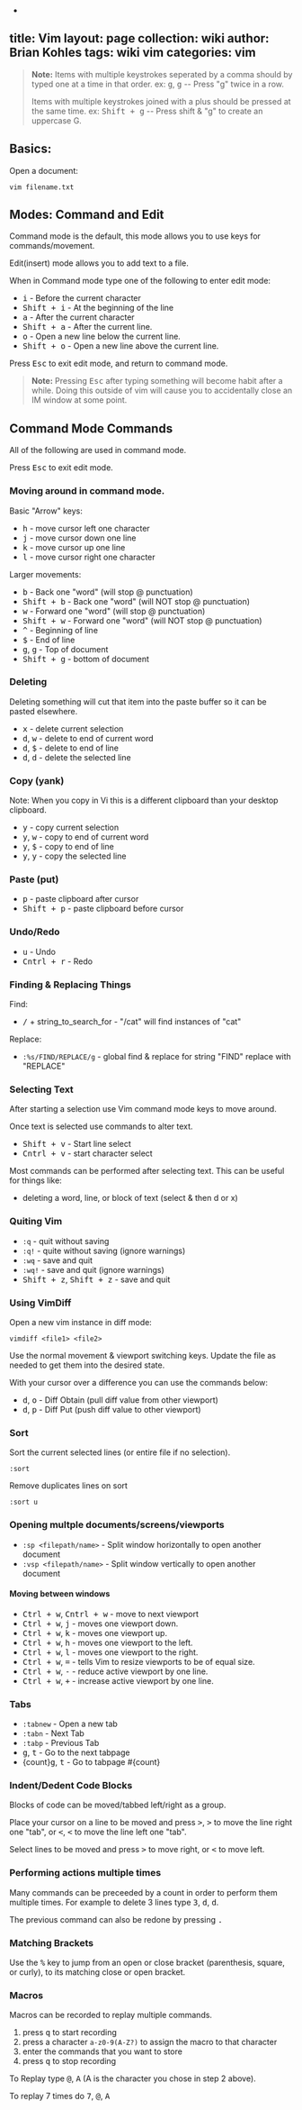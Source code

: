 -
title: Vim
layout: page
collection: wiki
author: Brian Kohles
tags: wiki vim
categories: vim
-

> **Note:**
> Items with multiple keystrokes seperated by a comma should by typed one at a time in that order.
> ex: <kbd>g</kbd>, <kbd>g</kbd> -- Press "g" twice in a row.
> 
> Items with multiple keystrokes joined with a plus should be pressed at the same time.
> ex: <kbd>Shift + g</kbd> -- Press shift & "g" to create an uppercase G.

## Basics:

Open a document:

`vim filename.txt`

## Modes: Command and Edit

Command mode is the default, this mode allows you to use keys for commands/movement.

Edit(insert) mode allows you to add text to a file.

When in Command mode type one of the following to enter edit mode:

* <kbd>i</kbd> - Before the current character
* <kbd>Shift + i</kbd> - At the beginning of the line
* <kbd>a</kbd> - After the current character
* <kbd>Shift + a</kbd> - After the current line.
* <kbd>o</kbd> - Open a new line below the current line.
* <kbd>Shift + o</kbd> - Open a new line above the current line.

Press <kbd>Esc</kbd> to exit edit mode, and return to command mode.

> **Note:**
> Pressing <kbd>Esc</kbd> after typing something will become habit after a while.
> Doing this outside of  vim will cause you to accidentally close an IM window at some point.

## Command Mode Commands

All of the following are used in command mode.

Press <kbd>Esc</kbd> to exit edit mode.

### Moving around in command mode.

Basic "Arrow" keys:

* <kbd>h</kbd> - move cursor left one character
* <kbd>j</kbd> - move cursor down one line
* <kbd>k</kbd> - move cursor up one line
* <kbd>l</kbd> - move cursor right one character

Larger movements:

* <kbd>b</kbd> - Back one "word" (will stop @ punctuation)
* <kbd>Shift + b</kbd> - Back one "word" (will NOT stop @ punctuation)
* <kbd>w</kbd> - Forward one "word" (will stop @ punctuation)
* <kbd>Shift + w</kbd> - Forward one "word" (will NOT stop @ punctuation)
* <kbd>\^</kbd> - Beginning of line
* <kbd>$</kbd> - End of line
* <kbd>g</kbd>, <kbd>g</kbd> - Top of document
* <kbd>Shift + g</kbd> - bottom of document

### Deleting

Deleting something will cut that item into the paste buffer so it can be pasted elsewhere.

* <kbd>x</kbd> - delete current selection
* <kbd>d</kbd>, <kbd>w</kbd> - delete to end of current word
* <kbd>d</kbd>, <kbd>$</kbd> - delete to end of line
* <kbd>d</kbd>, <kbd>d</kbd> - delete the selected line

### Copy (yank)

  Note: When you copy in Vi this is a different clipboard than your desktop clipboard.

* <kbd>y</kbd> - copy current selection
* <kbd>y</kbd>, <kbd>w</kbd> - copy to end of current word
* <kbd>y</kbd>, <kbd>$</kbd> - copy to end of line
* <kbd>y</kbd>, <kbd>y</kbd> - copy the selected line

### Paste (put)

* <kbd>p</kbd> - paste clipboard after cursor
* <kbd>Shift + p</kbd> - paste clipboard before cursor

### Undo/Redo

* <kbd>u</kbd> - Undo
* <kbd>Cntrl + r</kbd> - Redo

### Finding & Replacing Things

Find:

* <kbd>/</kbd> + string_to_search_for - "/cat" will find instances of "cat"

Replace:

* `:%s/FIND/REPLACE/g` - global find & replace for string "FIND" replace with "REPLACE"

### Selecting Text
After starting a selection use Vim command mode keys to move around.

Once text is selected use commands to alter text.

* <kbd>Shift + v</kbd> - Start line select
* <kbd>Cntrl + v</kbd> - start character select

Most commands can be performed after selecting text. This can be useful for things like:

* deleting a word, line, or block of text (select & then <kdb>d</kdb> or <kdb>x</kdb>)

### Quiting Vim

* `:q` - quit without saving
* `:q!` - quite without saving (ignore warnings)
* `:wq` - save and quit
* `:wq!` - save and quit (ignore warnings)
* <kbd>Shift + z</kbd>, <kbd>Shift + z</kbd> - save and quit

### Using VimDiff

Open a new vim instance in diff mode:

`vimdiff <file1> <file2>`

Use the normal movement & viewport switching keys. Update the file as needed to get them into the desired state.

With your cursor over a difference you can use the commands below:

* <kbd>d</kbd>, <kbd>o</kbd> - Diff Obtain (pull diff value from other viewport)
* <kbd>d</kbd>, <kbd>p</kbd> - Diff Put (push diff value to other viewport)

### Sort

Sort the current selected lines (or entire file if no selection).

`:sort`

Remove duplicates lines on sort

`:sort u`

### Opening multple documents/screens/viewports

* `:sp <filepath/name>` - Split window horizontally to open another document
* `:vsp <filepath/name>` - Split window vertically to open another document

#### Moving between windows

* <kbd>Ctrl + w</kbd>, <kbd>Cntrl + w</kbd> - move to next viewport
* <kbd>Ctrl + w</kbd>, <kbd>j</kbd> - moves one viewport down.
* <kbd>Ctrl + w</kbd>, <kbd>k</kbd> - moves one viewport up.
* <kbd>Ctrl + w</kbd>, <kbd>h</kbd> - moves one viewport to the left.
* <kbd>Ctrl + w</kbd>, <kbd>l</kbd> - moves one viewport to the right.
* <kbd>Ctrl + w</kbd>, <kbd>=</kbd> - tells Vim to resize viewports to be of equal size.
* <kbd>Ctrl + w</kbd>, <kbd>-</kbd> - reduce active viewport by one line.
* <kbd>Ctrl + w</kbd>, <kbd>+</kbd> - increase active viewport by one line.

### Tabs

* `:tabnew` - Open a new tab
* `:tabn` - Next Tab
* `:tabp` - Previous Tab
* <kbd>g</kbd>, <kbd>t</kbd> - Go to the next tabpage
* {count}<kbd>g</kbd>, <kbd>t</kbd> - Go to tabpage #{count}

### Indent/Dedent Code Blocks

Blocks of code can be moved/tabbed left/right as a group.

Place your cursor on a line to be moved and press <kbd>></kbd>, <kbd>></kbd> to move the line right one "tab", or <kbd><</kbd>, <kbd><</kbd> to move the line left one "tab".

Select lines to be moved and press <kbd>></kbd> to move right, or <kbd><</kbd> to move left.

### Performing actions multiple times

Many commands can be preceeded by a count in order to perform them multiple times. For example to delete 3 lines type <kbd>3</kbd>, <kbd>d</kbd>, <kbd>d</kbd>.

The previous command can also be redone by pressing <kbd>.</kbd>

### Matching Brackets

Use the <kbd>%</kbd> key to jump from an open or close bracket (parenthesis, square, or curly), to its matching close or open bracket.

### Macros

Macros can be recorded to replay multiple commands.

1. press <kbd>q</kbd> to start recording
2. press a character `a-z0-9(A-Z?)` to assign the macro to that character
3. enter the commands that you want to store
4. press <kbd>q</kbd> to stop recording

To Replay type <kbd>@</kbd>, <kbd>A</kbd> (A is the character you chose in step 2 above).

To replay 7 times do <kbd>7</kbd>, <kbd>@</kbd>, <kbd>A</kbd>
